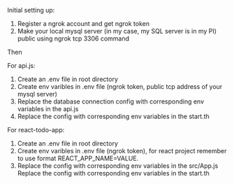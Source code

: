 Initial setting up:
1. Register a ngrok account and get ngrok token
2. Make your local mysql server (in my case, my SQL server is in my PI) public using ngrok tcp 3306 command

Then

For api.js:
1. Create an .env file in root directory
3. Create env varibles in .env file (ngrok token, public tcp address of your mysql server)
3. Replace the database connection config with corresponding env variables in the api.js
4. Replace the config with corresponding env variables in the start.th

For react-todo-app:
1. Create an .env file in root directory
3. Create env varibles in .env file (ngrok token), for react project remember to use format REACT_APP_NAME=VALUE. 
3. Replace the config with corresponding env variables in the src/App.js
Replace the config with corresponding env variables in the start.th
